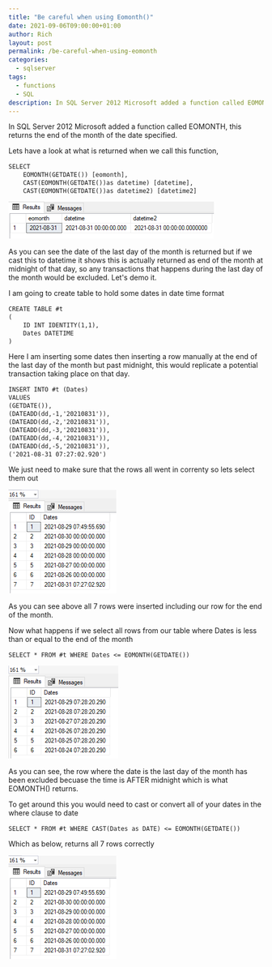```yaml
---
title: "Be careful when using Eomonth()"
date: 2021-09-06T09:00:00+01:00
author: Rich
layout: post
permalink: /be-careful-when-using-eomonth
categories:
  - sqlserver
tags:
  - functions
  - SQL
description: In SQL Server 2012 Microsoft added a function called EOMONTH, this returns the end of the month of the date specified. In this post we are going to have a look at how this works. 
---
```


In SQL Server 2012 Microsoft added a function called EOMONTH, this returns the end of the month of the date specified. 

Lets have a look at what is returned when we call this function, 

```
SELECT 
	EOMONTH(GETDATE()) [eomonth],
	CAST(EOMONTH(GETDATE())as datetime) [datetime],
	CAST(EOMONTH(GETDATE())as datetime2) [datetime2]
```

![](/img/eomonth-1.png)


As you can see the date of the last day of the month is returned but if we cast this to datetime it shows this is actually returned as end of the month at midnight of that day, so any transactions that happens during the last day of the month would be excluded. Let's demo it. 

I am going to create table to hold some dates in date time format

```
CREATE TABLE #t
( 
	ID INT IDENTITY(1,1),
	Dates DATETIME
)
```

Here I am inserting some dates then inserting a row manually at the end of the last day of the month but past midnight, this would replicate a potential transaction taking place on that day.

```
INSERT INTO #t (Dates)
VALUES
(GETDATE()),
(DATEADD(dd,-1,'20210831')),
(DATEADD(dd,-2,'20210831')),
(DATEADD(dd,-3,'20210831')),
(DATEADD(dd,-4,'20210831')),
(DATEADD(dd,-5,'20210831')),
('2021-08-31 07:27:02.920')
```

We just need to make sure that the rows all went in correnty so lets select them out 

![](/img/eomonth-2.png)

As you can see above all 7 rows were inserted including our row for the end of the month. 

Now what happens if we select all rows from our table where Dates is less than or equal to the end of the month

```
SELECT * FROM #t WHERE Dates <= EOMONTH(GETDATE())
```

![](/img/eomonth-4.png)

As you can see, the row where the date is the last day of the month has been excluded becuase the time is AFTER midnight which is what EOMONTH() returns. 

To get around this you would need to cast or convert all of your dates in the where clause to date 

```
SELECT * FROM #t WHERE CAST(Dates as DATE) <= EOMONTH(GETDATE())
```
Which as below, returns all 7 rows correctly

![](/img/eomonth-2.png)





